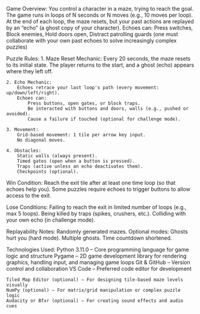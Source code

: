 Game Overview:
You control a character in a maze, trying to reach the goal. The game runs in loops of N seconds or N moves (e.g., 10 moves per loop).
At the end of each loop, the maze resets, but your past actions are replayed by an “echo” (a ghost copy of your character).
Echoes can: Press switches,  Block enemies,  Hold doors open,  Distract patrolling guards 
(one must collaborate with your own past echoes to solve increasingly complex puzzles)


Puzzle Rules:
    1. Maze Reset Mechanic:
        Every 20 seconds, the maze resets to its initial state.
        The player returns to the start, and a ghost (echo) appears where they left off.

    2. Echo Mechanic:
        Echoes retrace your last loop's path (every movement: up/down/left/right).
        Echoes can:
            Press buttons, open gates, or block traps.
            Be interacted with buttons and doors, walls (e.g., pushed or avoided).
            Cause a failure if touched (optional for challenge mode).

    3. Movement: 
        Grid-based movement: 1 tile per arrow key input.
        No diagonal moves.

    4. Obstacles:
        Static walls (always present).
        Timed gates (open when a button is pressed).
        Traps (active unless an echo deactivates them).
        Checkpoints (optional).



Win Condition:
Reach the exit tile after at least one time loop (so that echoes help you).
Some puzzles require echoes to trigger buttons to allow access to the exit.


Lose Conditions:
Failing to reach the exit in limited number of loops (e.g., max 5 loops).
Being killed by traps (spikes, crushers, etc.).
Colliding with your own echo (in challenge mode).


Replayability Notes:
    Randomly generated mazes.
    Optional modes:
        Ghosts hurt you (hard mode).
        Multiple ghosts.
        Time countdown shortened.



Technologies Used:
    Python 3.11.0 – Core programming language for game logic and structure
    Pygame – 2D game development library for rendering graphics, handling input, and managing game loops
    Git & GitHub – Version control and collaboration
    VS Code – Preferred code editor for development

    Tiled Map Editor (optional) – For designing tile-based maze levels visually
    NumPy (optional) – For matrix/grid manipulation or complex puzzle logic
    Audacity or Bfxr (optional) – For creating sound effects and audio cues

